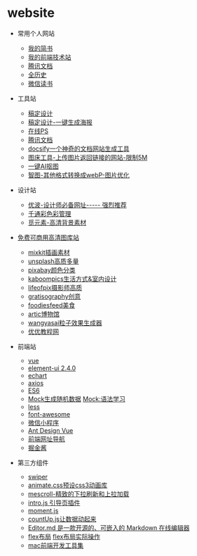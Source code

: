 # website

- 常用个人网站
   - [我的简书](https://www.jianshu.com/u/8fc85165da02)
   - [我的前端技术站](https://lavendergirl.github.io/docsify/#/)
   - [腾讯文档](https://docs.qq.com/desktop/)
   - [全历史](https://www.allhistory.com/)
   - [微信读书](https://weread.qq.com/web/category/all)

- 工具站
  - [稿定设计](https://www.gaoding.com/) 
  - [稿定设计-一键生成海报](https://www.gaoding.com/design?id=13468739&mode=user)
  - [在线PS](https://ps.gaoding.com/#/)
  - [腾讯文档](https://docs.qq.com/desktop/)
  - [docsify一个神奇的文档网站生成工具](https://docsify.js.org/#/zh-cn/)
  - [图床工具-上传图片返回链接的网站-限制5M](https://sm.ms/)
  - [一键AI抠图](www.remove.bg/zh)
  - [智图-其他格式转换成webP-图片优化](http://zhitu.isux.us/)
  
- 设计站 
  - [优波-设计师必备网址----- 强烈推荐](https://www.ubuuk.com/)
  - [千通彩色彩管理](https://www.qtccolor.com/Product/GP1601N.aspx#tab=1)
  - [觅元素-高清背景素材](http://www.51yuansu.com/)

- [免费可商用高清图库站](https://www.uisdc.com/15-commercially-available-gallery)
  - [mixkit插画素材](https://mixkit.co/art/)
  - [unsplash高质多量](https://unsplash.com/)
  - [pixabay颜色分类](https://pixabay.com/photos/)
  - [kaboompics生活方式&室内设计](https://kaboompics.com/gallery)
  - [lifeofpix摄影师高质](https://www.lifeofpix.com/)
  - [gratisography创意](https://gratisography.com/)
  - [foodiesfeed美食](https://www.foodiesfeed.com/)
  - [artic博物馆](https://www.artic.edu/collection)
  - [wangyasai粒子效果生成器](https://wangyasai.github.io/designtools.html)
  - [优优教程网](https://uiiiuiii.com/inspiration#inspiration-menu)
  
- 前端站
  - [vue](https://cn.vuejs.org/) 
  - [element-ui 2.4.0](https://element.eleme.cn/#/zh-CN)
  - [echart](https://echarts.baidu.com/api.html#echarts) 
  - [axios](http://www.axios-js.com/)
  - [ES6](http://es6.ruanyifeng.com/)
  - [Mock生成随机数据](http://mockjs.com/) [Mock:语法学习](https://segmentfault.com/a/1190000010211622)
  - [less](http://lesscss.cn/)
  - [font-awesome](http://www.fontawesome.com.cn/)
  - [微信小程序](https://developers.weixin.qq.com/miniprogram/dev/framework/)
  - [Ant Design Vue](https://vue.ant.design/docs/vue/introduce-cn/)
  - [前端网址导航](http://www.alloyteam.com/nav/)
  - [掘金酱](http://e.xitu.io/)

- 第三方组件
  - [swiper](https://www.swiper.com.cn/)
  - [animate.css预设css3动画库](https://github.com/daneden/animate.css)
  - [mescroll-精致的下拉刷新和上拉加载](http://www.mescroll.com/)
  - [intro.js 引导页插件](https://introjs.com/)
  - [moment.js](http://momentjs.cn/docs/)
  - [countUp.js让数据动起来](http://inorganik.github.io/countUp.js/)
  - [Editor.md 是一款开源的、可嵌入的 Markdown 在线编辑器](https://github.com/pandao/editor.md)
  - [flex布局](https://www.runoob.com/w3cnote/flex-grammar.html) [flex布局实际操作](http://flexbox.help/)
  - [mac前端开发工具集](https://segmentfault.com/a/1190000015049824?utm_source=channel-hottest)


